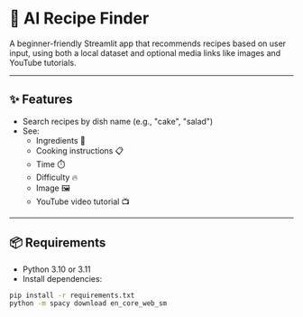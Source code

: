 # 🍳 AI Recipe Finder

A beginner-friendly Streamlit app that recommends recipes based on user input, using both a local dataset and optional media links like images and YouTube tutorials.

---

## ✨ Features

- Search recipes by dish name (e.g., "cake", "salad")
- See:
  - Ingredients 🧂
  - Cooking instructions 📋
  - Time ⏱️
  - Difficulty 🔥
  - Image 🖼️
  - YouTube video tutorial 📺

---

## 📦 Requirements

- Python 3.10 or 3.11
- Install dependencies:
```bash
pip install -r requirements.txt
python -m spacy download en_core_web_sm
